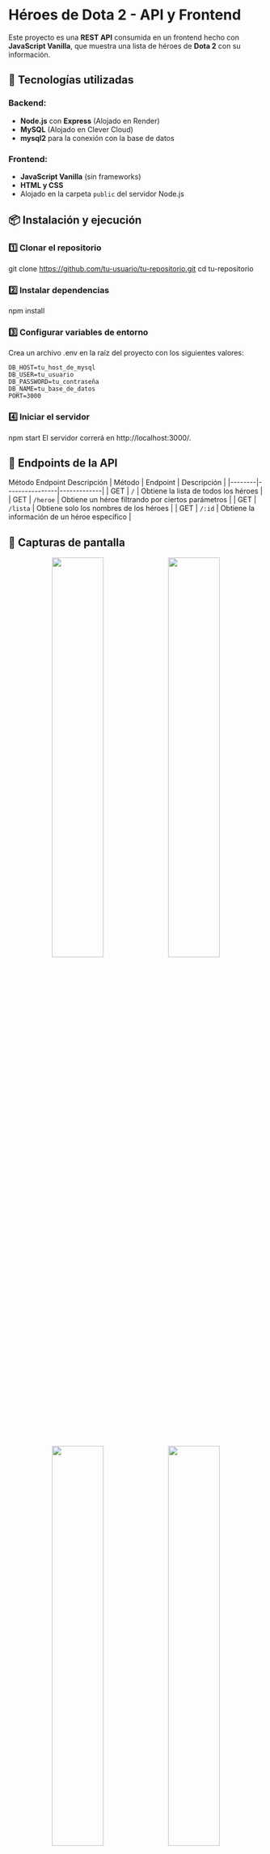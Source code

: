 # Héroes de Dota 2 - API y Frontend

Este proyecto es una **REST API** consumida en un frontend hecho con **JavaScript Vanilla**, que muestra una lista de héroes de **Dota 2** con su información.

## 🚀 Tecnologías utilizadas

### Backend:
- **Node.js** con **Express** (Alojado en Render)
- **MySQL** (Alojado en Clever Cloud)
- **mysql2** para la conexión con la base de datos

### Frontend:
- **JavaScript Vanilla** (sin frameworks)
- **HTML y CSS**
- Alojado en la carpeta `public` del servidor Node.js

## 📦 Instalación y ejecución

### 1️⃣ Clonar el repositorio

git clone https://github.com/tu-usuario/tu-repositorio.git
cd tu-repositorio

### 2️⃣ Instalar dependencias
npm install

### 3️⃣ Configurar variables de entorno
Crea un archivo .env en la raíz del proyecto con los siguientes valores:

```env
DB_HOST=tu_host_de_mysql
DB_USER=tu_usuario
DB_PASSWORD=tu_contraseña
DB_NAME=tu_base_de_datos
PORT=3000
```
### 4️⃣ Iniciar el servidor

npm start
El servidor correrá en http://localhost:3000/.

## 📡 Endpoints de la API


Método	Endpoint	Descripción
| Método | Endpoint        | Descripción |
|--------|----------------|-------------|
| GET    | `/`            | Obtiene la lista de todos los héroes |
| GET    | `/heroe`       | Obtiene un héroe filtrando por ciertos parámetros |
| GET    | `/lista`       | Obtiene solo los nombres de los héroes |
| GET    | `/:id`         | Obtiene la información de un héroe específico |


## 🎨 Capturas de pantalla  

<div align="center">
  <img src="https://github.com/user-attachments/assets/49c8c56d-5923-462f-a2ba-3fe60bade618" width="45%" />
  <img src="https://github.com/user-attachments/assets/902d16a3-4d8a-46a2-9b13-04d756d720df" width="45%" />
</div>

<div align="center">
  <img src="https://github.com/user-attachments/assets/7b99e767-cda8-440b-b234-de66cc76df8f" width="45%" />
  <img src="https://github.com/user-attachments/assets/b329bb15-f7cd-409a-b73a-0e0bb0c000f4" width="45%" />
</div>

## 🌍 Demo en producción

🔗 [Render](https://dota-api-zen.onrender.com/)

## 🛠️ Autor
Jesús Sebastián Huamanculi Casavilca - GitHub
